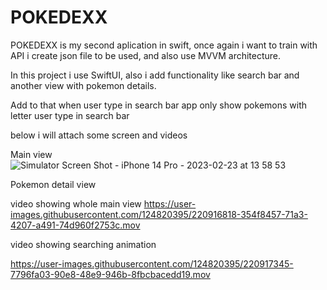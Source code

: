 # POKEDEXX
POKEDEXX is my second aplication in swift, once again i want to train with API i create json file to be used, and also use MVVM architecture.

In this project i use SwiftUI, also i add functionality like search bar and another view with pokemon details.

Add to that when user type in search bar app only show pokemons with letter user type in search bar

below i will attach some screen and videos

Main view
![Simulator Screen Shot - iPhone 14 Pro - 2023-02-23 at 13 58 53](https://user-images.githubusercontent.com/124820395/220917384-376493a8-4b7f-4d6e-9684-7e53ef92bbdb.png)

Pokemon detail view

video showing whole main view
https://user-images.githubusercontent.com/124820395/220916818-354f8457-71a3-4207-a491-74d960f2753c.mov

video showing searching animation


https://user-images.githubusercontent.com/124820395/220917345-7796fa03-90e8-48e9-946b-8fbcbacedd19.mov

